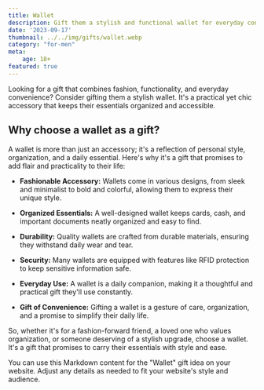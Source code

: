 ```yaml
---
title: Wallet
description: Gift them a stylish and functional wallet for everyday convenience.
date: '2023-09-17'
thumbnail: ../../img/gifts/wallet.webp
category: "for-men"
meta:
    age: 18+
featured: true
---
```

Looking for a gift that combines fashion, functionality, and everyday convenience? Consider gifting them a stylish wallet. It's a practical yet chic accessory that keeps their essentials organized and accessible.

## Why choose a wallet as a gift?

A wallet is more than just an accessory; it's a reflection of personal style, organization, and a daily essential. Here's why it's a gift that promises to add flair and practicality to their life:

- **Fashionable Accessory:** Wallets come in various designs, from sleek and minimalist to bold and colorful, allowing them to express their unique style.

- **Organized Essentials:** A well-designed wallet keeps cards, cash, and important documents neatly organized and easy to find.

- **Durability:** Quality wallets are crafted from durable materials, ensuring they withstand daily wear and tear.

- **Security:** Many wallets are equipped with features like RFID protection to keep sensitive information safe.

- **Everyday Use:** A wallet is a daily companion, making it a thoughtful and practical gift they'll use constantly.

- **Gift of Convenience:** Gifting a wallet is a gesture of care, organization, and a promise to simplify their daily life.

So, whether it's for a fashion-forward friend, a loved one who values organization, or someone deserving of a stylish upgrade, choose a wallet. It's a gift that promises to carry their essentials with style and ease.

You can use this Markdown content for the "Wallet" gift idea on your website. Adjust any details as needed to fit your website's style and audience.
